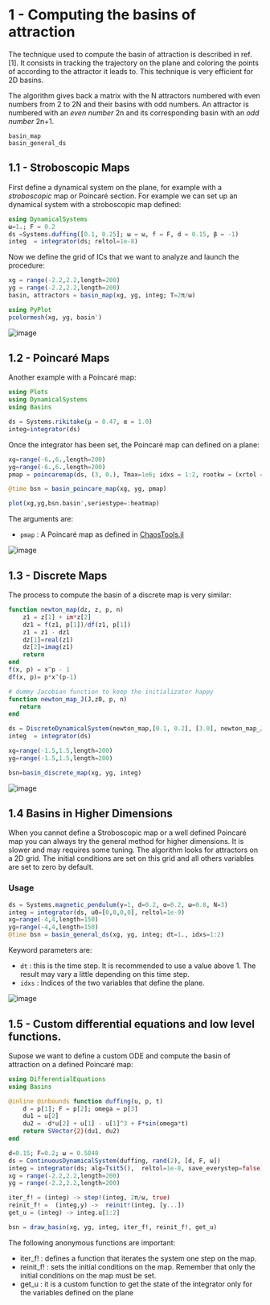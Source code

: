 # 1 - Computing the basins of attraction

The technique used to compute the basin of attraction is described in ref. [1]. It consists in tracking the trajectory on the plane and coloring the points of according to the attractor it leads to. This technique is very efficient for 2D basins.

The algorithm gives back a matrix with the N attractors numbered with even numbers from 2 to 2N and their basins with odd numbers. An attractor is numbered with an *even number* 2n and its corresponding basin with an *odd number* 2n+1.

```@docs
basin_map
basin_general_ds
```

## 1.1 - Stroboscopic Maps

First define a dynamical system on the plane, for example with a *stroboscopic* map or Poincaré section. For example we can set up an dynamical system with a stroboscopic map defined:

```jl
using DynamicalSystems
ω=1.; F = 0.2
ds =Systems.duffing([0.1, 0.25]; ω = ω, f = F, d = 0.15, β = -1)
integ  = integrator(ds; reltol=1e-8)
```

Now we define the grid of ICs that we want to analyze and launch the procedure:

```jl
xg = range(-2.2,2.2,length=200)
yg = range(-2.2,2.2,length=200)
basin, attractors = basin_map(xg, yg, integ; T=2π/ω)
```

```jl
using PyPlot
pcolormesh(xg, yg, basin')
```

![image](https://i.imgur.com/R2veb5tl.png)

## 1.2 - Poincaré Maps

Another example with a Poincaré map:
```jl
using Plots
using DynamicalSystems
using Basins

ds = Systems.rikitake(μ = 0.47, α = 1.0)
integ=integrator(ds)
```

Once the integrator has been set, the Poincaré map can defined on a plane:

```jl
xg=range(-6.,6.,length=200)
yg=range(-6.,6.,length=200)
pmap = poincaremap(ds, (3, 0.), Tmax=1e6; idxs = 1:2, rootkw = (xrtol = 1e-8, atol = 1e-8), reltol=1e-9)

@time bsn = basin_poincare_map(xg, yg, pmap)

plot(xg,yg,bsn.basin',seriestype=:heatmap)
```

The arguments are:
* `pmap` : A Poincaré map as defined in [ChaosTools.jl](https://github.com/JuliaDynamics/ChaosTools.jl)


![image](https://i.imgur.com/xjdC8Hh.png)


## 1.3 - Discrete Maps

The process to compute the basin of a discrete map is very similar:

```jl
function newton_map(dz, z, p, n)
    z1 = z[1] + im*z[2]
    dz1 = f(z1, p[1])/df(z1, p[1])
    z1 = z1 - dz1
    dz[1]=real(z1)
    dz[2]=imag(z1)
    return
end
f(x, p) = x^p - 1
df(x, p)= p*x^(p-1)

# dummy Jacobian function to keep the initializator happy
function newton_map_J(J,z0, p, n)
   return
end

ds = DiscreteDynamicalSystem(newton_map,[0.1, 0.2], [3.0], newton_map_J)
integ  = integrator(ds)

xg=range(-1.5,1.5,length=200)
yg=range(-1.5,1.5,length=200)

bsn=basin_discrete_map(xg, yg, integ)
```

![image](https://i.imgur.com/ppHlGPbl.png)

## 1.4 Basins in Higher Dimensions

When you cannot define a Stroboscopic map or a well defined Poincaré map you can always try the general method for higher dimensions.
It is slower and may requires some tuning.
The algorithm looks for attractors on a 2D grid.
The initial conditions are set on this grid and all others variables are set to zero by default.

### Usage

```jl
ds = Systems.magnetic_pendulum(γ=1, d=0.2, α=0.2, ω=0.8, N=3)
integ = integrator(ds, u0=[0,0,0,0], reltol=1e-9)
xg=range(-4,4,length=150)
yg=range(-4,4,length=150)
@time bsn = basin_general_ds(xg, yg, integ; dt=1., idxs=1:2)
```

Keyword parameters are:
* `dt` : this is the time step. It is recommended to use a value above 1. The result may vary a little
depending on this time step.
* `idxs` : Indices of the two variables that define the plane.


![image](https://imgur.com/qgBHZ8Ml.png)

## 1.5 - Custom differential equations and low level functions.

Supose we want to define a custom ODE and compute the basin of attraction on a defined
Poincaré map:

```jl
using DifferentialEquations
using Basins

@inline @inbounds function duffing(u, p, t)
    d = p[1]; F = p[2]; omega = p[3]
    du1 = u[2]
    du2 = -d*u[2] + u[1] - u[1]^3 + F*sin(omega*t)
    return SVector{2}(du1, du2)
end

d=0.15; F=0.2; ω = 0.5848
ds = ContinuousDynamicalSystem(duffing, rand(2), [d, F, ω])
integ = integrator(ds; alg=Tsit5(),  reltol=1e-8, save_everystep=false)
xg = range(-2.2,2.2,length=200)
yg = range(-2.2,2.2,length=200)

iter_f! = (integ) -> step!(integ, 2π/ω, true)
reinit_f! =  (integ,y) ->  reinit!(integ, [y...])
get_u = (integ) -> integ.u[1:2]

bsn = draw_basin(xg, yg, integ, iter_f!, reinit_f!, get_u)
```

The following anonymous functions are important:
* iter_f! : defines a function that iterates the system one step on the map.
* reinit_f! : sets the initial conditions on the map. Remember that only the
initial conditions on the map must be set.
* get_u : it is a custom function to get the state of the integrator only for the variables
defined on the plane
